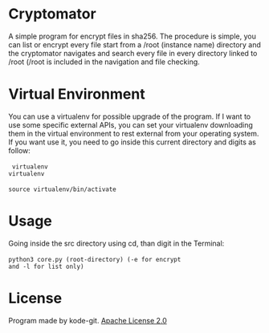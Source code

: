 # Cryptomator
A simple program for encrypt files in sha256. The procedure is simple, you can list or encrypt every file start from a /root (instance name) directory and the cryptomator navigates and search every file in every directory linked to /root (/root is included in the navigation and file checking.
<br>
# Virtual Environment
You can use a virtualenv for possible upgrade of the program. If I want to use some specific external APIs, you can set your virtualenv downloading them in the virtual environment to rest external from your operating system.
<br>
If you want use it, you need to go inside this current directory and digits as follow:<br><br>
<code> virtualenv virtualenv </code><br><br>
<code>source virtualenv/bin/activate</code>
<br>
# Usage
Going inside the src directory using cd, than digit in the Terminal:<br><br>
<code>python3 core.py (root-directory) (-e for encrypt and -l for list only)</code><br>

# License
Program made by kode-git. <a href="https://github.com/kode-git/cryptomator/blob/main/LICENSE"> Apache License 2.0 </a>
